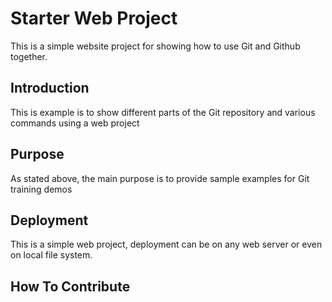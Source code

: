 # Starter Web Project

This is a simple website project for showing how to use Git and Github together.

## Introduction

This is example is to show different parts of the Git repository and various commands using a web project

## Purpose

As stated above, the main purpose is to provide sample examples for Git training demos

## Deployment

This is a simple web project, deployment can be on any web server or even on local file system.

## How To Contribute